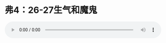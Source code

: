 # 弗4：26-27生气和魔鬼

<audio style="width: 100%;" preload="false" controls controlslist="nodownload"><source src="//cdn.simai.ml/audio/mp3/old/12274.mp3" type="audio/mpeg">Your browser does not support the audio element.</audio>


